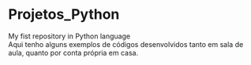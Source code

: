 # Projetos_Python
My fist repository in Python language  
Aqui tenho alguns exemplos de códigos desenvolvidos tanto em sala de aula, quanto por conta própria em casa.
